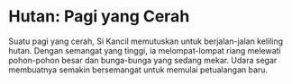 # Hutan: Pagi yang Cerah
Suatu pagi yang cerah, Si Kancil memutuskan untuk berjalan-jalan keliling hutan. Dengan semangat yang tinggi, ia melompat-lompat riang melewati pohon-pohon besar dan bunga-bunga yang sedang mekar. Udara segar membuatnya semakin bersemangat untuk memulai petualangan baru.